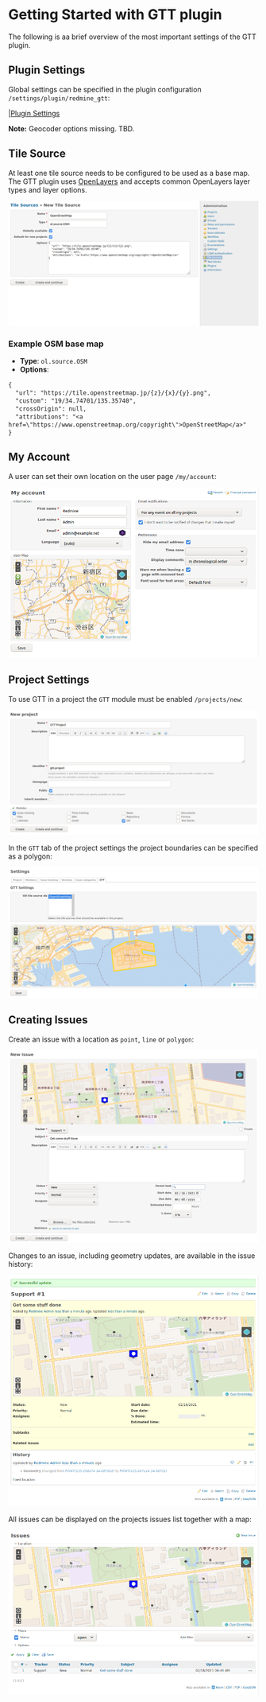 # Getting Started with GTT plugin

The following is aa brief overview of the most important settings of the GTT plugin.

## Plugin Settings

Global settings can be specified in the plugin configuration `/settings/plugin/redmine_gtt`:

|[Plugin Settings](Redmine%20GTT%20plugin%20-%20Plugins%20-%20Redmine.png)

**Note:** Geocoder options missing. TBD.

## Tile Source

At least one tile source needs to be configured to be used as a base map. The GTT plugin uses [OpenLayers](https://openlayers.org/) and accepts common OpenLayers layer types and layer options.

![Tile Source](New%20Tile%20Source%20-%20Tile%20Sources%20-%20Redmine.png)

### Example OSM base map

* **Type**: `ol.source.OSM`
* **Options**:

```
{
  "url": "https://tile.openstreetmap.jp/{z}/{x}/{y}.png",
  "custom": "19/34.74701/135.35740",
  "crossOrigin": null,
  "attributions": "<a href=\"https://www.openstreetmap.org/copyright\">OpenStreetMap</a>"
}
```

## My Account

A user can set their own location on the user page `/my/account`:

![My Account](My%20account%20-%20Redmine.png)

## Project Settings

To use GTT in a project the `GTT` module must be enabled `/projects/new`:

![GTT module](New%20project%20-%20Redmine.png)

In the `GTT` tab of the project settings the project boundaries can be specified as a polygon:

![Project settings](Settings%20-%20GTT%20Project%20-%20Redmine.png)

## Creating Issues

Create an issue with a location as `point`, `line` or `polygon`:

![New issue](New%20issue%20-%20GTT%20Project%20-%20Redmine.png)

Changes to an issue, including geometry updates, are available in the issue history:

![History](Issue%201%20-%20GTT%20Project%20-%20Redmine.png)

All issues can be displayed on the projects issues list together with a map:

![All issues](Issues%20-%20GTT%20Project%20-%20Redmine.png)
